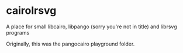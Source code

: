# cairolrsvg

A place for small libcairo, libpango (sorry you're not in title) and librsvg programs

Originally, this was the pangocairo playground folder.
